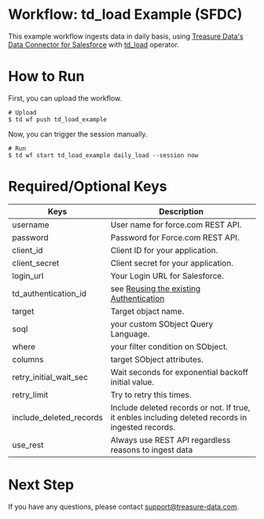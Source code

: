 # Workflow: td_load Example (SFDC)

This example workflow ingests data in daily basis, using [Treasure Data's Data Connector for Salesforce](https://docs.treasuredata.com/display/public/INT/Salesforce+Import+Integration) with [td_load](https://docs.digdag.io/operators.html#td-load-treasure-data-bulk-loading) operator.


# How to Run

First, you can upload the workflow.

    # Upload
    $ td wf push td_load_example

Now, you can trigger the session manually.
    
    # Run
    $ td wf start td_load_example daily_load --session now
    
# Required/Optional Keys

| Keys     | Description |
| -------- | ----------- |
| username | User name for force.com REST API. |
| password | Password for Force.com REST API. |
| client_id | Client ID for your application. |
| client_secret | Client secret for your application. |
| login_url | Your Login URL for Salesforce. |
| td_authentication_id | see [Reusing the existing Authentication](https://docs.treasuredata.com/display/public/INT/Amazon+S3+Import+Integration+v2#AmazonS3ImportIntegrationv2-reuseAuthenticationReusingtheexistingAuthentication) |
| target | Target objact name. |
| soql | your custom SObject Query Language. |
| where | your filter condition on SObject. |
| columns | target SObject attributes. |
| retry_initial_wait_sec | Wait seconds for exponential backoff initial value. |
| retry_limit | Try to retry this times. |
| include_deleted_records | Include deleted records or not. If true, it enbles including deleted records in ingested records. |
| use_rest | Always use REST API regardless reasons to ingest data |

# Next Step

If you have any questions, please contact support@treasure-data.com.
